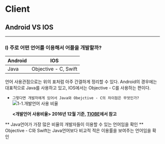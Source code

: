 # Client
## Android VS IOS

* * *
### I) 주로 어떤 언어를 이용해서 어플을 개발할까?
 | Android     | IOS    |
|--------|-------|
| Java      |  Objective - C, Swift     |


언어 사용관점으로는 위의 표처럼 아주 간결하게 정리할 수 있다.
Android의 경우에는 대표적으로 Java를 사용하고 있고, IOS에서는 Objective - C를 사용하는 편이다.
*  `그렇다면 개발자에게 있어서 Java와 Obejctive - C의 차이점은 무엇인가?`
  ![1-1.개발언어 사용 비율](https://user-images.githubusercontent.com/43811124/49511460-96196c00-f8ce-11e8-8b10-a227f0811026.PNG "width:30%; height: 20%")
  
   **<개발언어 사용비율> 2016년 12월 기준, [TIOBE][1]에서 참고**
   
   
** Java언어가 가장 많은 비율의 개발자들이 이용할 수 있는 언어임을 확인
** Objective - C와 Swift는 Java언어보다 비교적 적은 이용률을 보여주는 언어임을 확인



[1]: https://www.tiobe.com/tiobe-index/

